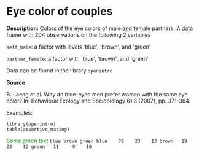 # Eye color of couples

**Description**: Colors of the eye colors of male and female partners. A data frame with 204 observations on the following 2 variables

`self_male`: a factor with levels 'blue', 'brown', and 'green'

`partner_female`: a factor with 'blue', 'brown', and 'green'

Data can be found in the library ``openintro``

**Source**

B. Laeng et al. Why do blue-eyed men prefer women with the same eye color? In: Behavioral Ecology and Sociobiology 61.3 (2007), pp. 371-384.

Examples:

```{r}
library(openintro)
table(assortive_mating)
```

<font color="green"> Some green text </font>
`
         blue brown green
  blue    78    23    13
  brown   19    23    12
  green   11     9    16
`

